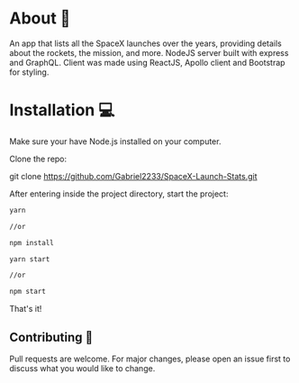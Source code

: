 #  About :rocket:
An app that lists all the SpaceX launches over the years, providing details about the rockets, the mission, and more. NodeJS server built with express and GraphQL. Client was made using ReactJS, Apollo client and Bootstrap for styling.


#  Installation :computer:
Make sure your have Node.js installed on your computer.

Clone the repo:

git clone https://github.com/Gabriel2233/SpaceX-Launch-Stats.git

After entering inside the project directory, start the project:

```bash
yarn

//or

npm install
```

```bash
yarn start 

//or

npm start
```

That's it!

##  Contributing :facepunch:
Pull requests are welcome. For major changes, please open an issue first to discuss what you would like to change.

